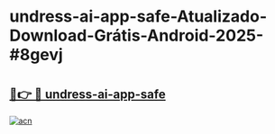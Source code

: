 # undress-ai-app-safe-Atualizado-Download-Grátis-Android-2025-#8gevj

# <h2><a href="https://ainizakaria.my?title=undress-ai-app-safe&ref=24M">🔗👉 🔴 undress-ai-app-safe</a></h2>

[![acn](https://github.com/user-attachments/assets/0f9c940e-d8b0-45ae-aac7-cd30a18b3e1c)](https://ainizakaria.my?title=undress-ai-app-safe&ref=24M)

